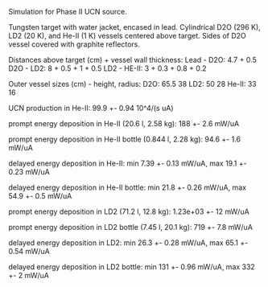 Simulation for Phase II UCN source.

Tungsten target with water jacket, encased in lead.
Cylindrical D2O (296 K), LD2 (20 K), and He-II (1 K) vessels centered above target.
Sides of D2O vessel covered with graphite reflectors.

Distances above target (cm) + vessel wall thickness:
Lead - D2O: 4.7 + 0.5
D2O - LD2: 8 + 0.5 + 1 + 0.5
LD2 - HE-II: 3 + 0.3 + 0.8 + 0.2

Outer vessel sizes (cm) - height, radius:
D2O: 65.5 38
LD2: 50 28
He-II: 33 16

UCN production in He-II:
99.9 +- 0.94 10^4/(s uA)

prompt energy deposition in He-II (20.6 l, 2.58 kg):
188 +- 2.6 mW/uA

prompt energy deposition in He-II bottle (0.844 l, 2.28 kg):
94.6 +- 1.6 mW/uA

delayed energy deposition in He-II:
min 7.39 +- 0.13 mW/uA, max 19.1 +- 0.23 mW/uA

delayed energy deposition in He-II bottle:
min 21.8 +- 0.26 mW/uA, max 54.9 +- 0.5 mW/uA

prompt energy deposition in LD2 (71.2 l, 12.8 kg):
1.23e+03 +- 12 mW/uA

prompt energy deposition in LD2 bottle (7.45 l, 20.1 kg):
719 +- 7.8 mW/uA

delayed energy deposition in LD2:
min 26.3 +- 0.28 mW/uA, max 65.1 +- 0.54 mW/uA

delayed energy deposition in LD2 bottle:
min 131 +- 0.96 mW/uA, max 332 +- 2 mW/uA

